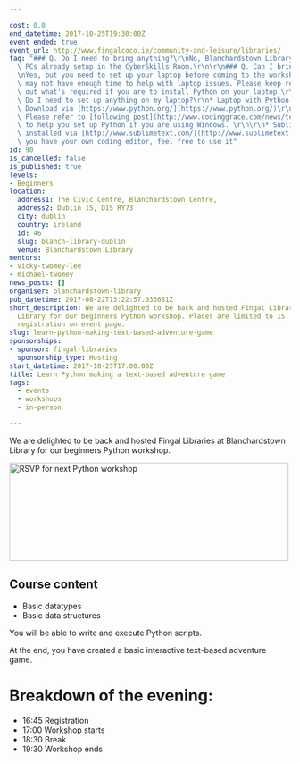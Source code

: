 ```yaml
---

cost: 0.0
end_datetime: 2017-10-25T19:30:00Z
event_ended: true
event_url: http://www.fingalcoco.ie/community-and-leisure/libraries/
faq: "### Q. Do I need to bring anything?\r\nNo, Blanchardstown Library will provide\
  \ PCs already setup in the CyberSkills Room.\r\n\r\n### Q. Can I bring my own laptop?\r\
  \nYes, but you need to set up your laptop before coming to the workshop. The mentors\
  \ may not have enough time to help with laptop issues. Please keep reading to find\
  \ out what's required if you are to install Python on your laptop.\r\n\r\n### Q.\
  \ Do I need to set up anything on my laptop?\r\n* Laptop with Python 3.6.x installed.\
  \ Download via [https://www.python.org/](https://www.python.org/)\r\n\r\n    - \
  \ Please refer to [following post](http://www.codinggrace.com/news/teaching-beginners-python-coderdojogirlsdcu-2014-11-8/)\
  \ to help you set up Python if you are using Windows. \r\n\r\n* Sublime Text Editor\
  \ installed via [http://www.sublimetext.com/](http://www.sublimetext.com/) -- if\
  \ you have your own coding editor, feel free to use it"
id: 90
is_cancelled: false
is_published: true
levels:
- Beginners
location:
  address1: The Civic Centre, Blanchardstown Centre,
  address2: Dublin 15, D15 RY73
  city: dublin
  country: ireland
  id: 46
  slug: blanch-library-dublin
  venue: Blanchardstown Library
mentors:
- vicky-twomey-lee
- michael-twomey
news_posts: []
organiser: blanchardstown-library
pub_datetime: 2017-08-22T13:22:57.033681Z
short_description: We are delighted to be back and hosted Fingal Libraries at Blanchardstown
  Library for our beginners Python workshop. Places are limited to 15. Details on
  registration on event page.
slug: learn-python-making-text-based-adventure-game
sponsorships:
- sponsor: fingal-libraries
  sponsorship_type: Hosting
start_datetime: 2017-10-25T17:00:00Z
title: Learn Python making a text-based adventure game
tags:
  - events
  - workshops
  - in-person

---
```


We are delighted to be back and hosted Fingal Libraries at Blanchardstown Library for our beginners Python workshop. 

<a data-flickr-embed="true"  href="https://www.flickr.com/photos/whykay/26004610006/in/dateposted-public/" title="RSVP for next Python workshop"><img src="https://farm2.staticflickr.com/1698/26004610006_0001080940.jpg" width="500" height="176" alt="RSVP for next Python workshop"></a><script async src="//embedr.flickr.com/assets/client-code.js" charset="utf-8"></script>

## Course content
* Basic datatypes
* Basic data structures

You will be able to write and execute Python scripts. 

At the end, you have created a basic interactive text-based adventure game.

# Breakdown of the evening:

* 16:45 Registration
* 17:00 Workshop starts 
* 18:30 Break
* 19:30 Workshop ends


